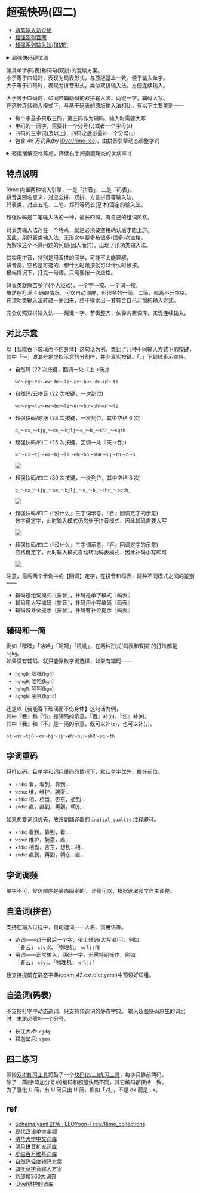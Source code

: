 # 超强快码(四二)

- [两笔输入法介绍](https://lbzj.github.io/)
- [超强系列官网](http://fds8866.ysepan.com/)
- [超强系列输入法(RIME)](https://github.com/whjiang/cqeb)

<details><summary>超强快码键位图</summary>

![](https://du1ab.one/images/2022/chao_qiang_kuai_ma_kb.png)

![](https://du1ab.one/images/2022/chao_qiang_kuai_ma_ref.png)
</details>

兼具单字(码表)和词句(双拼)的混输方案。  
小于等于四码时，表现为码表形式，与原版基本一致，便于输入单字。  
大于等于四码时，表现为拼音形式，类似双拼输入法，方便连续输入。  

大于等于四码时，如同带辅助码的双拼输入法，两键一字，辅码大写。  
在这种连续输入模式下，与基于码表的原版输入法相比，有以下主要差别——

  - 每个字最多只取三码，第三码作为辅码、输入时需要大写
  - 单码的一简字，需要补一个分号(`;`)或者一个字母(`z`)
  - 四码的三字词(及以上)，四码之后必需补一个分号(`;`)
  - 包含 46 万词条(by [iDvel/rime-ice](https://github.com/iDvel/rime-ice))，由拼音引擎动态调整字词

<details><summary>轻度缓解空格焦虑，降低右手姆指腱鞘炎的发病率 :)</summary>

![](https://du1ab.one/images/2022/finkelstein_test.png)
</details>

## 特点说明

Rime 内置两种输入引擎，一是「拼音」，二是「码表」。  
拼音类顾名思义，对应全拼、双拼、方言拼音等输入法。  
码表类，对应五笔、二笔、郑码等码长(基本)固定的输入法。

超强快码是二笔输入法的一种，最长四码，有自己的组词风格。

码表类输入法存在一个特点，就是必须要空格确认后才能上屏。  
因此，用码表类输入法，无形之中要多按很多(很多)次空格。  
为解决这个不算问题的问题(因人而异)，出现了顶功类输入法。

其实用拼音，特别是用双拼的同学，可能不太能理解，  
拼音类，空格是可选的，想什么时候按就可以什么时候按。  
极端情况下，打完一句话，只需要按一次空格。

码表类就痛苦多了(个人经验)，一个字一按、一个词一按，  
虽然在打满 4 码的情况，可以自动顶屏，但很多的一简、二简，都离不开空格。  
在顶功类输入法转过一圈回来，终于摸索出一套符合自己习惯的输入方式。

完全仿照双拼输入法——两键一字、节奏整齐，依靠内置词库，实现连续输入。

## 对比示意

以【我能吞下玻璃而不伤身体】这句话为例，类比了几种不同输入方式下的按键，  
其中「～」波浪号是虚拟示意的分割符，并非真实按键。「_」下划线表示空格。

- 自然码 (22 次按键，回调一处『上->伤』)

  `wo～ng～tp～xw～bo～li～er～bu～uh～uf～ti`

- 自然码/云拼音 (22 次按键，一次到位)

  `wo～ng～tp～xw～bo～li～er～bu～uh～uf～ti`

- 超强快码/原版 (28 次按键，一次到位，其中空格 6 次)

  `o_～nx_～tjg_～xm_～bjlj～e_～b_～shr_～sqth`

- 超强快码/四二 (25 次按键，回调一处『天->吞』)

  `wr～nx～tj～xm～bj～li～eh～bh～shR～sq～th～2～3`

    ![](https://www.du1ab.one/images/2022/cqkm_42-1.gif)

- 超强快码/四二 (30 次按键，一次到位，其中空格 8 次)

  `o_～nx_～tjg_～xm_～bjlj_～e_～b_～shr_～sqth_`

    ![](https://www.du1ab.one/images/2022/cqkm_42-2.gif)

- 超强快码/四二 (『没什么』三字词示意，『吞』回调定字的示意)  
  数字键定字，此时输入模式仍然处于拼音模式，因此辅码需要大写

    ![](https://www.du1ab.one/images/2022/cqkm_42-3-1.gif)

- 超强快码/四二 (『没什么』三字词示意，『吞』回调定字的示意)  
  空格键定字，此时输入模式自动转为码表模式，因此补码小写即可

    ![](https://www.du1ab.one/images/2022/cqkm_42-3-2.gif)

注意，最后两个示例中的【回调】定字，在拼音和码表，两种不同模式之间的差别——

  - 辅码是组词模式〖拼音〗，补码是单字模式〖码表〗
  - 辅码用大写编码〖拼音〗，补码用小写编码〖码表〗
  - 辅码没补全提示〖拼音〗，补码有补全提示〖码表〗

## 辅码和一简

例如「嘿嘿」「哈哈」「呵呵」「吼吼」，在两种形式(码表和双拼)的打法都是 `hghg`。  
如果没有辅码，就只能靠数字键选择，如果有辅码——

  - `hghgD`: 嘿嘿(`hgd`)
  - `hghgH`: 哈哈(`hgh`)
  - `hghgM`: 呵呵(`hgm`)
  - `hghgN`: 吼吼(`hgnc`)

还是以【我能吞下玻璃而不伤身体】这句话为例，  
其中『吞』和『伤』是辅码的示意，『吞』补(`G`)，『伤』补(`R`)。  
其中『我』和『不』是一简的示意，既可以补(`z`)，也可以补(`;`)。  

  `oz～nx～tjG～xm～bj～lj～eh～b;～shR～sq～th`

## 字词重码
只打四码、且单字和词组重码的情况下，默认单字优先、排在前位。

  - `krdk`: 看，看到，靠到...
  - `wchu`: 维，维护，腕豪...
  - `xfdk`: 相，相当，杏东，想到...
  - `zmdk`: 直，直到，再到，朝东...

如果想要词组优先，放开副翻译器的 `initial_quality` 注释即可。

  - `krdk`: 看到，靠到，看...
  - `wchu`: 维护，腕豪，维...
  - `xfdk`: 相当，杏东，想到...相...
  - `zmdk`: 直到，再到，朝东...直...

## 字词调频

单字不可，候选顺序是静态固定的。
词组可以，根据选取频度自主调整。

## 自造词(拼音)

支持在输入过程中，自动造词——人名、惯用语等。

- 造词——对于最后一个字，带上辅码(大写)即可，例如  
  「春云」 `cjyjX`、「物理机」 `wrljjfE`
- 用词——正常输入，两码一字，无需特别操作，例如  
  「春云」 `cjyj`、「物理机」 `wrljjf`

也支持提前在静态字典(cqkm_42.ext.dict.yaml)中预设好词组。

## 自造词(码表)

不支持打字中动态造词，只支持预造词的静态字典。
输入超强快码原生的词组时，末尾必需补一个分号。

- 长江大桥: `cjdq;`
- 释迦牟尼: `sjmn;`

## 四二练习

照搬[双拼练习工具](https://github.com/BlueSky-07/Shuang)捣鼓了一个[快码(四二)练习工具](https://du1ab.one/42)，每字只靠前两码。  
除了一简(字母加分号)的编码和超强快码不同，其它编码都保持一致。  
为了强化 U 简，有 U 简只出 U 简，例如「对」，不是 dx 而是 ux。

## ref

- [Schema.yaml 詳解 · LEOYoon-Tsaw/Rime_collections](https://github.com/LEOYoon-Tsaw/Rime_collections/blob/master/Rime_description.md)
- [现代汉语单字字频](https://lingua.mtsu.edu/chinese-computing/statistics/char/list.php?Which=MO)
- [清华大学中文词库](https://github.com/thunlp/THUOCL)
- [明月拼音扩充词库](https://github.com/rime-aca/dictionaries)
- [肥猫百万维基词库](https://github.com/felixonmars/fcitx5-pinyin-zhwiki)
- [自然码轻度辅码方案](https://github.com/bigshans/rime-zrm)
- [四叶草拼音输入方案](https://github.com/fkxxyz/rime-cloverpinyin)
- [刘邵博360大词典](https://github.com/fkxxyz/chinese-dictionary-3.6million)
- [iDvel维护的词库](https://github.com/iDvel/rime-ice)


